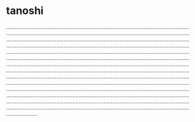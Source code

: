 # tanoshi

.............................................................................................................................................................................................................................................................................................................................................................................................................................................................................................................................................................................................................................................................................................................................................................................................................................................................................................................................................................................................................................................................................................................................................................................................................................................................................................................................................................................................................................................................................................................................................................................................................................................................................................................................................................................................................................